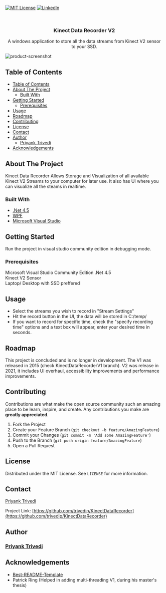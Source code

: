 
[![MIT License][license-shield]][license-url]
[![LinkedIn][linkedin-shield]][linkedin-url]



<!-- PROJECT LOGO -->
<br />
<p align="center">
  <!-- <a href="https://github.com/othneildrew/Best-README-Template">
    <img src="images/logo.png" alt="Logo" width="80" height="80">
  </a> -->

  <h3 align="center">Kinect Data Recorder V2</h3>

  <p align="center">
    A windows application to store all the data streams from Kinect V2 sensor to your SSD.
  </p>
</p>

![product-screenshot]


<!-- TABLE OF CONTENTS -->
## Table of Contents

- [Table of Contents](#table-of-contents)
- [About The Project](#about-the-project)
  - [Built With](#built-with)
- [Getting Started](#getting-started)
  - [Prerequisites](#prerequisites)
- [Usage](#usage)
- [Roadmap](#roadmap)
- [Contributing](#contributing)
- [License](#license)
- [Contact](#contact)
- [Author](#author)
  - [Priyank Trivedi](#priyank-trivedi)
- [Acknowledgements](#acknowledgements)


<!-- ABOUT THE PROJECT -->
## About The Project
Kinect Data Recorder Allows Storage and Visualization of all available Kinect V2 Streams to your computer for later use. It also has UI where you can visualize all the steams in realtime.

### Built With

* [.Net 4.5](https://visualstudio.microsoft.com/vs/community/)
* [WPF](https://visualstudio.microsoft.com/vs/community/)
* [Microsoft Visual Studio](https://visualstudio.microsoft.com/vs/community/)



<!-- GETTING STARTED -->
## Getting Started

Run the project in visual studio community edition in debugging mode.

### Prerequisites

Microsoft Visual Studio Community Edition
.Net 4.5 <br/>
Kinect V2 Sensor <br/>
Laptop/ Desktop with SSD preffered <br/>


<!-- USAGE EXAMPLES -->
## Usage
* Select the streams you wish to record in "Stream Settings"
* Hit the record button in the UI, the data will be stored in C:/temp/
* If you want to record for specific time, check the "specify recording time" options and a text box will appear, enter your desired time in seconds.


<!-- ROADMAP -->
## Roadmap

This project is concluded and is no longer in development. The V1 was released in 2015 (check KinectDataRecorderV1 branch). V2 was release in 2021, it includes UI overhaul, accessibility improvements and performance improvements.



<!-- CONTRIBUTING -->
## Contributing

Contributions are what make the open source community such an amazing place to be learn, inspire, and create. Any contributions you make are **greatly appreciated**.

1. Fork the Project
2. Create your Feature Branch (`git checkout -b feature/AmazingFeature`)
3. Commit your Changes (`git commit -m 'Add some AmazingFeature'`)
4. Push to the Branch (`git push origin feature/AmazingFeature`)
5. Open a Pull Request



<!-- LICENSE -->
## License
Distributed under the MIT License. See `LICENSE` for more information.



<!-- CONTACT -->
## Contact
[Priyank Trivedi](https://priyanktrivedi.com)

Project Link: [https://github.com/trivedip/KinectDataRecorder](https://github.com/trivedip/KinectDataRecorder)


## Author
### [Priyank Trivedi](https://priyanktrivedi.com)


<!-- ACKNOWLEDGEMENTS -->
## Acknowledgements
* [Best-README-Template](https://github.com/othneildrew/Best-README-Template)
* Patrick Ring (Helped in adding multi-threading V1, during his master's thesis)




<!-- MARKDOWN LINKS & IMAGES -->
<!-- https://www.markdownguide.org/basic-syntax/#reference-style-links -->
[license-shield]: https://img.shields.io/github/license/othneildrew/Best-README-Template.svg?style=flat-square
[license-url]: https://github.com/trivedip/KinectDataRecorder/blob/master/LICENSE.txt
[linkedin-shield]: https://img.shields.io/badge/-LinkedIn-black.svg?style=flat-square&logo=linkedin&colorB=555
[linkedin-url]: www.linkedin.com/in/trivedipriyank
[product-screenshot]: docs/kinect-v2-run.png
